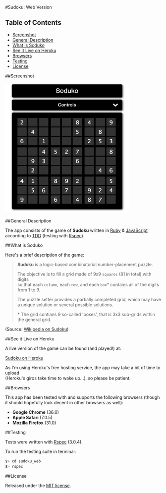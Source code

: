 #Sudoku: Web Version

## Table of Contents

* [Screenshot](#screenshot)
* [General Description](#general-description)
* [What is Soduko](#what-is-soduko)
* [See it Live on Heroku](#see-it-live-on-heroku)
* [Browsers](#browsers)
* [Testing](#testing)
* [License](#license)


##Screenshot

<div width="400px" >
	<a href="https://raw.githubusercontent.com/nadavmatalon/sudoku_web/master/public/images/sudoku-screenshot.png">
		<img src="/public/images/sudoku-screenshot.png" width="400" height="420px" />
	</a>
</div>


##General Description

The app consists of the game of __Sudoku__ written in 
[Ruby](https://www.ruby-lang.org/en/) &amp; 
[JavaScript](http://en.wikipedia.org/wiki/JavaScript) 
according to [TDD](http://en.wikipedia.org/wiki/Test-driven_development) 
(testing with [Rspec](http://rspec.info/)).


##What is Soduko

Here's a brief description of the game:

>__Sudoku__ is a logic-based combinatorial number-placement puzzle. 
>
>The objective is to fill a grid made of 9x9 `squares` (81 in total) with digits  
>so that each `column`, each `row`, and each `box`* contains all of the digits 
>from 1 to 9. 
>
>The puzzle setter provides a partially completed grid, which may have a unique 
>solution or several possible solutions.
>
> \* The grid contians 9 so-called 'boxes', that is 3x3 sub-grids within the general grid.

(Source: [Wikipedia on Sudoku](http://en.wikipedia.org/wiki/Sudoku))


##See it Live on Heroku

A live version of the game can be found (and played!) at:

[Sudoku on Heroku](http://makers-sudoku-web.herokuapp.com/)

As I'm using Heroku's free hosting service, the app may take a bit of time to upload<br/>
(Heroku's giros take time to wake up...), so please be patient.


##Browsers

This app has been tested with and supports the following browsers (though
it should hopefully look decent in other browsers as well):

* __Google Chrome__ (36.0)
* __Apple Safari__ (7.0.5)
* __Mozilla Firefox__ (31.0)


##Testing

Tests were written with [Rspec](http://rspec.info/) (3.0.4).

To run the testing suite in terminal: 

```bash
$> cd sudoku_web
$> rspec
```


##License

<p>Released under the <a href="http://www.opensource.org/licenses/MIT">MIT license</a>.</p>



